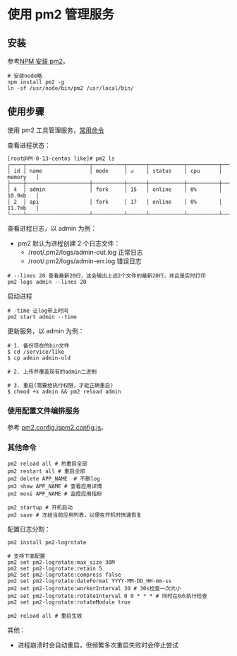 # 使用 pm2 管理服务

## 安装

参考[NPM 安装 pm2](https://developer.aliyun.com/article/906699)。

```shell
# 安装node略
npm install pm2 -g
ln -sf /usr/node/bin/pm2 /usr/local/bin/
```

## 使用步骤

使用 pm2 工具管理服务，[常用命令](https://blog.csdn.net/weixin_42658813/article/details/127283913)

查看进程状态：

```shell
[root@VM-0-13-centos like]# pm2 ls
┌────┬────────────────────┬──────────┬──────┬───────────┬──────────┬──────────┐
│ id │ name               │ mode     │ ↺    │ status    │ cpu      │ memory   │
├────┼────────────────────┼──────────┼──────┼───────────┼──────────┼──────────┤
│ 4  │ admin              │ fork     │ 15   │ online    │ 0%       │ 10.9mb   │
│ 2  │ api                │ fork     │ 17   │ online    │ 0%       │ 11.7mb   │
└────┴────────────────────┴──────────┴──────┴───────────┴──────────┴──────────┘
```

查看进程日志，以 admin 为例：

- pm2 默认为进程创建 2 个日志文件：
    - /root/.pm2/logs/admin-out.log 正常日志
    - /root/.pm2/logs/admin-err.log 错误日志

```shell
# --lines 20 查看最新20行，这会输出上述2个文件的最新20行，并且是实时打印
pm2 logs admin --lines 20
```

启动进程

```shell
# -time 让log带上时间
pm2 start admin --time
```

更新服务，以 admin 为例：

```shell
# 1. 备份现在的bin文件
$ cd /service/like
$ cp admin admin-old

# 2. 上传并覆盖现有的admin二进制

# 3. 重启(需要给执行权限，才能正确重启)
$ chmod +x admin && pm2 reload admin 
```

### 使用配置文件编排服务

参考 [pm2.config.js]()[pm2.config.js](assets/pm2.config.js)。

### 其他命令

```shell
pm2 reload all # 热重启全部
pm2 restart all # 重启全部
pm2 delete APP_NAME  # 不删log
pm2 show APP_NAME # 查看应用详情
pm2 moni APP_NAME # 监控应用指标

pm2 startup # 开机启动
pm2 save # 冻结当前应用列表，以便在开机时快速恢复
```

配置日志分割：

```shell
pm2 install pm2-logrotate

# 支持下面配置
pm2 set pm2-logrotate:max_size 30M
pm2 set pm2-logrotate:retain 5
pm2 set pm2-logrotate:compress false
pm2 set pm2-logrotate:dateFormat YYYY-MM-DD_HH-mm-ss
pm2 set pm2-logrotate:workerInterval 30 # 30s检查一次大小
pm2 set pm2-logrotate:rotateInterval 0 0 * * * # 同时在0点执行检查
pm2 set pm2-logrotate:rotateModule true

pm2 reload all # 重启生效
```

其他：

- 进程崩溃时会自动重启，但频繁多次重启失败时会停止尝试